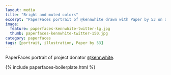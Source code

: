 ```yaml
---
layout: media
title: "Bright and muted colors"
excerpt: "PaperFaces portrait of @kennwhite drawn with Paper by 53 on an iPad."
image: 
  feature: paperfaces-kennwhite-twitter-lg.jpg
  thumb: paperfaces-kennwhite-twitter-150.jpg
category: paperfaces
tags: [portrait, illustration, Paper by 53]
---
```


PaperFaces portrait of project donator [@kennwhite](http://twitter.com/kennwhite).

{% include paperfaces-boilerplate.html %}